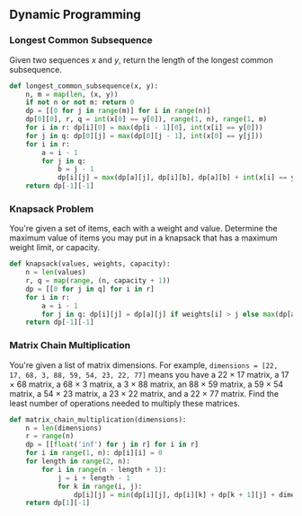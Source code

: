 ## Dynamic Programming
### Longest Common Subsequence
Given two sequences *x* and *y*, return the length of the longest common subsequence.
```python
def longest_common_subsequence(x, y):
    n, m = map(len, (x, y))
    if not n or not m: return 0
    dp = [[0 for j in range(m)] for i in range(n)]
    dp[0][0], r, q = int(x[0] == y[0]), range(1, n), range(1, m)
    for i in r: dp[i][0] = max(dp[i - 1][0], int(x[i] == y[0]))
    for j in q: dp[0][j] = max(dp[0][j - 1], int(x[0] == y[j]))
    for i in r:
        a = i - 1
        for j in q:
            b = j - 1
            dp[i][j] = max(dp[a][j], dp[i][b], dp[a][b] + int(x[i] == y[j]))
    return dp[-1][-1]
```
### Knapsack Problem
You're given a set of items, each with a weight and value. Determine the maximum value of items you may put in a knapsack that has a maximum weight limit, or capacity.
```python
def knapsack(values, weights, capacity):
    n = len(values)
    r, q = map(range, (n, capacity + 1))
    dp = [[0 for j in q] for i in r]
    for i in r:
        a = i - 1
        for j in q: dp[i][j] = dp[a][j] if weights[i] > j else max(dp[a][j], dp[a][j - weights[i]] + values[i])
    return dp[-1][-1]
```
### Matrix Chain Multiplication
You're given a list of matrix dimensions. For example, `dimensions = [22, 17, 68, 3, 88, 59, 54, 23, 22, 77]` means you have a 22 × 17 matrix, a 17 × 68 matrix, a 68 × 3 matrix, a 3 × 88 matrix, an 88 × 59 matrix, a 59 × 54 matrix, a 54 × 23 matrix, a 23 × 22 matrix, and a 22 × 77 matrix. Find the least number of operations needed to multiply these matrices.
```python
def matrix_chain_multiplication(dimensions):
    n = len(dimensions)
    r = range(n)
    dp = [[float('inf') for j in r] for i in r]
    for i in range(1, n): dp[i][i] = 0
    for length in range(2, n):
        for i in range(n - length + 1):
            j = i + length - 1
            for k in range(i, j):
                dp[i][j] = min(dp[i][j], dp[i][k] + dp[k + 1][j] + dimensions[i - 1]*dimensions[j]*dimensions[k])
    return dp[1][-1]
```
